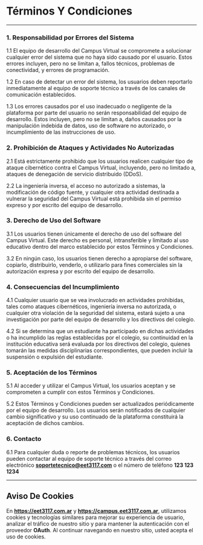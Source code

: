 <h1 class="dark:text-white">Términos Y Condiciones</h1>

---

### 1. Responsabilidad por Errores del Sistema

<p>1.1 El equipo de desarrollo del Campus Virtual se compromete a solucionar cualquier error del sistema que no haya sido causado por el usuario. Estos errores incluyen, pero no se limitan a, fallos técnicos, problemas de conectividad, y errores de programación.</p>

<p>1.2 En caso de detectar un error del sistema, los usuarios deben reportarlo inmediatamente al equipo de soporte técnico a través de los canales de comunicación establecidos.</p>

<p>1.3 Los errores causados por el uso inadecuado o negligente de la plataforma por parte del usuario no serán responsabilidad del equipo de desarrollo. Estos incluyen, pero no se limitan a, daños causados por la manipulación indebida de datos, uso de software no autorizado, o incumplimiento de las instrucciones de uso.</p>

### 2. Prohibición de Ataques y Actividades No Autorizadas

<p>2.1 Está estrictamente prohibido que los usuarios realicen cualquier tipo de ataque cibernético contra el Campus Virtual, incluyendo, pero no limitado a, ataques de denegación de servicio distribuido (DDoS).</p>

<p>2.2 La ingeniería inversa, el acceso no autorizado a sistemas, la modificación de código fuente, y cualquier otra actividad destinada a vulnerar la seguridad del Campus Virtual está prohibida sin el permiso expreso y por escrito del equipo de desarrollo.</p>

### 3. Derecho de Uso del Software

<p>3.1 Los usuarios tienen únicamente el derecho de uso del software del Campus Virtual. Este derecho es personal, intransferible y limitado al uso educativo dentro del marco establecido por estos Términos y Condiciones.</p>

<p>3.2 En ningún caso, los usuarios tienen derecho a apropiarse del software, copiarlo, distribuirlo, venderlo, o utilizarlo para fines comerciales sin la autorización expresa y por escrito del equipo de desarrollo.</p>

### 4. Consecuencias del Incumplimiento

<p>4.1 Cualquier usuario que se vea involucrado en actividades prohibidas, tales como ataques cibernéticos, ingeniería inversa no autorizada, o cualquier otra violación de la seguridad del sistema, estará sujeto a una investigación por parte del equipo de desarrollo y los directivos del colegio.</p>

<p>4.2 Si se determina que un estudiante ha participado en dichas actividades o ha incumplido las reglas establecidas por el colegio, su continuidad en la institución educativa será evaluada por los directivos del colegio, quienes tomarán las medidas disciplinarias correspondientes, que pueden incluir la suspensión o expulsión del estudiante.</p>

### 5. Aceptación de los Términos

<p>5.1 Al acceder y utilizar el Campus Virtual, los usuarios aceptan y se comprometen a cumplir con estos Términos y Condiciones.</p>

<p>5.2 Estos Términos y Condiciones pueden ser actualizados periódicamente por el equipo de desarrollo. Los usuarios serán notificados de cualquier cambio significativo y su uso continuado de la plataforma constituirá la aceptación de dichos cambios.</p>

### 6. Contacto

6.1 Para cualquier duda o reporte de problemas técnicos, los usuarios pueden contactar al equipo de soporte técnico a través del correo electrónico **soportetecnico@eet3117.com** o el número de teléfono **123 123 1234**

---

<div id="cookies">

  ## Aviso De Cookies

  En **https://eet3117.com.ar** y **https://campus.eet3117.com.ar**, utilizamos cookies y tecnologías similares para mejorar su experiencia de usuario, analizar el tráfico de nuestro sitio y para mantener la autenticación con el proveedor **OAuth**. Al continuar navegando en nuestro sitio, usted acepta el uso de cookies.
</div>